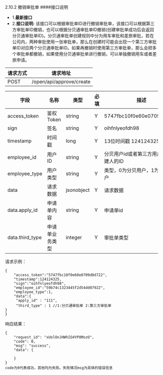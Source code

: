 2.10.2 撤销审批单
####接口说明
- 1.**最新接口**
- 2.**接口说明:**
该接口可以根据审批单ID进行撤销审批单，该接口可以根据第三方审批单ID撤销，也可以根据分贝通审批单ID撤销(创建审批单成功后会返回分贝通审批单ID)。分贝通审批单创建规则中分为用车审批和差旅审批，若在公司内，两种审批使用一张审批单，那么在创建时可能会出现一个第三方审批单ID对应两个分贝通审批单ID。如果再撤销时使用第三方审批单，那么会把多个审批单都撤销，如果使用分贝通审批单进行撤销，可以单独撤销用车或者差旅申请。

| 请求方式 | 请求地址 |
| --- | --- |
| POST | /open/api/approve/create |

| 字段 | 名称 | 类型 | 必填 | 描述 |
| --- | --- | --- | --- | --- |
| access\_token | 鉴权Token | string | Y | 5747fbc10f0e60e0709d8d722 |
| sign | 签名 | string | Y | oihfnlyeofdh98 |
| timestamp | 时间戳 | long | Y | 13位时间戳  1241243250000 |
| employee\_id | 用户ID | string | Y | 分贝用户id或者第三方用户id,为创建人的ID|
| employee\_type | 用户类型 | string | Y |  类型，0为分贝用户，1为第三方用户 |
| data |  请求数据 | jsonobject | Y |请求数据
| data.apply_id | 申请单内容 | string | Y|申请单id
| data.third_type| 申请单业务类型 | integer | Y | 审批单类型

请求示例：

```
{
    "access_token":"5747fbc10f0e60e0709d8d722",
    "timestamp":124124325,
    "sign":"oihfnlyeofdh98",
    "employee_id":"59b74c1323445f2d54dd07922",
    "employee_type":1,
    "data":{            
     "apply_id" : "111",
     "third_type" : 1 //1:分贝通审批单 2:第三方审批单
}
}
```

响应结果：

```
{
    "request_id": "xUolOnJHWhIO4YP8MozO",
    "code": 0,
    "msg": "success",
    "data": {
       
    }
}
code为0代表成功，其他均为失败。失败情况msg为具体的错误信息
```



